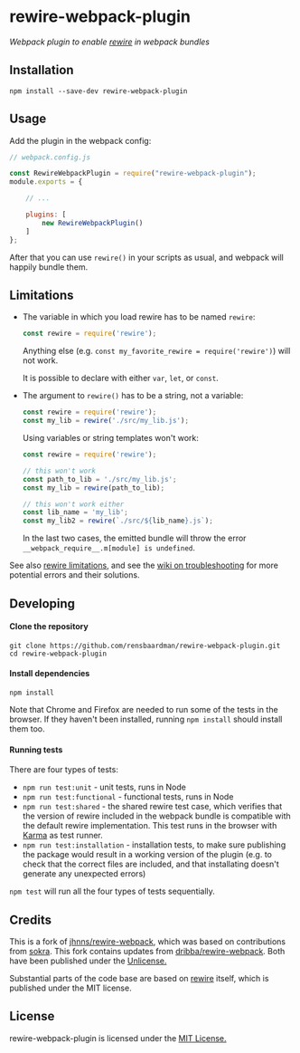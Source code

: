 rewire-webpack-plugin
=====================
*Webpack plugin to enable [rewire](https://github.com/jhnns/rewire) in webpack bundles*

Installation
------------

```
npm install --save-dev rewire-webpack-plugin
```


Usage
-----

Add the plugin in the webpack config:

```javascript
// webpack.config.js

const RewireWebpackPlugin = require("rewire-webpack-plugin");
module.exports = {

	// ...

	plugins: [
		new RewireWebpackPlugin()
	]
};
```

After that you can use `rewire()` in your scripts as usual, and webpack will happily bundle them.


Limitations
-----------

- The variable in which you load rewire has to be named `rewire`:

	```javascript
	const rewire = require('rewire');
	```

	Anything else (e.g. `const my_favorite_rewire = require('rewire')`) will not work.

	It is possible to declare with either `var`, `let`, or `const`.

- The argument to `rewire()` has to be a string, not a variable:

	```javascript
	const rewire = require('rewire');
	const my_lib = rewire('./src/my_lib.js');
	```

	Using variables or string templates won't work:

	```javascript
	const rewire = require('rewire');

	// this won't work
	const path_to_lib = './src/my_lib.js';
	const my_lib = rewire(path_to_lib);

	// this won't work either
	const lib_name = 'my_lib';
	const my_lib2 = rewire(`./src/${lib_name}.js`);
	```

	In the last two cases, the emitted bundle will throw the error `__webpack_require__.m[module] is undefined`.

See also [rewire limitations](https://github.com/jhnns/rewire#limitations), and see the [wiki on troubleshooting](https://github.com/rensbaardman/rewire-webpack-plugin/wiki) for more potential errors and their solutions.


Developing
----------

#### Clone the repository

```
git clone https://github.com/rensbaardman/rewire-webpack-plugin.git
cd rewire-webpack-plugin
```

#### Install dependencies

```
npm install
```
Note that Chrome and Firefox are needed to run some of the tests in the browser. If they haven't been installed, running `npm install` should install them too.

#### Running tests

There are four types of tests:

- `npm run test:unit` - unit tests, runs in Node
- `npm run test:functional` - functional tests, runs in Node
- `npm run test:shared` - the shared rewire test case, which verifies that the version of rewire included in the webpack bundle is compatible with the default rewire implementation. This test runs in the browser with [Karma](https://karma-runner.github.io/) as test runner.
- `npm run test:installation` - installation tests, to make sure publishing the package would result in a working version of the plugin (e.g. to check that the correct files are included, and that installating doesn't generate any unexpected errors)

`npm test` will run all the four types of tests sequentially.

<!-- #### Releasing -->

<!-- todo -->
<!-- ```
npm run release
```

use [np](https://github.com/sindresorhus/np) -->

Credits
-------

This is a fork of [jhnns/rewire-webpack](https://github.com/jhnns/rewire-webpack), which was based on contributions from [sokra](https://github.com/sokra).
This fork contains updates from [dribba/rewire-webpack](https://github.com/dribba/rewire-webpack).
Both have been published under the [Unlicense.](http://unlicense.org/)

Substantial parts of the code base are based on [rewire](https://github.com/jhnns/rewire) itself, which is published under the MIT license.


License
-------

rewire-webpack-plugin is licensed under the [MIT License.](LICENSE)

